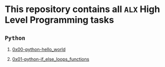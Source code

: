 # This repository contains all `ALX` High Level Programming tasks
## `Python`
1. [0x00-python-hello_world](https://github.com/Lilywd/alx-higher_level_programming/tree/master/0x00-python-hello_world/)

2. [0x01-python-if_else_loops_functions](https://github.com/Lilywd/alx-higher_level_programming/tree/master/0x01-python-if_else_loops_functions/)

